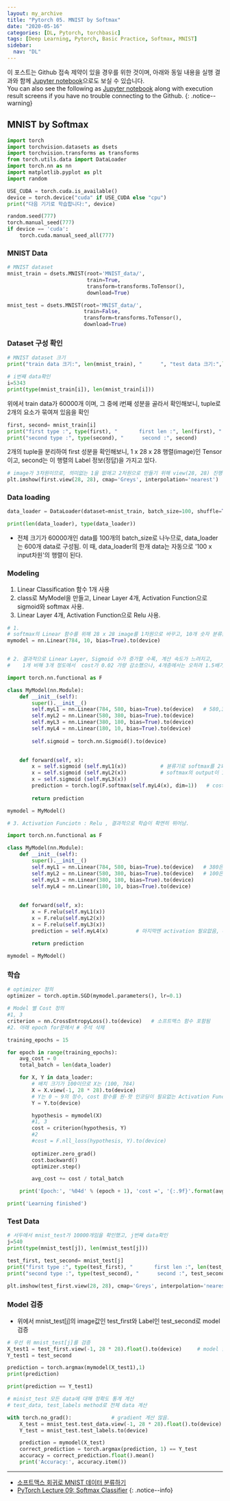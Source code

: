 ```yaml
---
layout: my_archive
title: "Pytorch 05. MNIST by Softmax"
date: "2020-05-16"
categories: [DL, Pytorch, torchbasic]
tags: [Deep Learning, Pytorch, Basic Practice, Softmax, MNIST]
sidebar:
  nav: "DL"
---
```


이 포스트는 Github 접속 제약이 있을 경우를 위한 것이며, 아래와 동일 내용을 실행 결과와 함께 [Jupyter notebook](https://github.com/bestofbad/Pytorch-Study/blob/master/5.%20MNIST%20by%20Softmax.ipynb)으로도 보실 수 있습니다.  
You can also see the following as [Jupyter notebook](https://github.com/bestofbad/Pytorch-Study/blob/master/5.%20MNIST%20by%20Softmax.ipynb) along with execution result screens if you have no trouble connecting to the Github.
{: .notice--warning}

## MNIST by Softmax

```python
import torch
import torchvision.datasets as dsets
import torchvision.transforms as transforms
from torch.utils.data import DataLoader
import torch.nn as nn
import matplotlib.pyplot as plt
import random
```

```python
USE_CUDA = torch.cuda.is_available()
device = torch.device("cuda" if USE_CUDA else "cpu")
print("다음 기기로 학습합니다:", device)

random.seed(777)
torch.manual_seed(777)
if device == 'cuda':
    torch.cuda.manual_seed_all(777)
```

### MNIST Data

```python
# MNIST dataset
mnist_train = dsets.MNIST(root='MNIST_data/',
                          train=True,
                          transform=transforms.ToTensor(),
                          download=True)

mnist_test = dsets.MNIST(root='MNIST_data/',
                         train=False,
                         transform=transforms.ToTensor(),
                         download=True)
```

### Dataset 구성 확인

```python
# MNIST dataset 크기
print("train data 크기:", len(mnist_train), "      ", "test data 크기:",len(mnist_test))

# i번째 data확인
i=5343
print(type(mnist_train[i]), len(mnist_train[i]))
```
위에서 train data가 60000개 이며, 그 중에 i번째 성분을 골라서 확인해보니, tuple로 2개의 요소가 묶여져 있음을 확인

```python
first, second= mnist_train[i]
print("first type :", type(first), "       first len :", len(first), "         first size :", first.size())
print("second type :", type(second), "      second :", second)
```
2개의 tuple을 분리하여 first 성분을 확인해보니, 1 x 28 x 28 행렬(image)인 Tensor이고, second는 이 행렬의 Label 정보(정답)을 가지고 있다.

```python
# image가 3차원이므로, 의미없는 1을 없애고 2차원으로 만들기 위해 view(28, 28) 진행하여 image확인
plt.imshow(first.view(28, 28), cmap='Greys', interpolation='nearest')
```

### Data loading

```python
data_loader = DataLoader(dataset=mnist_train, batch_size=100, shuffle=True, drop_last=True)

print(len(data_loader), type(data_loader))
```
- 전체 크기가 60000개인 data를 100개의 batch_size로 나누므로, data_loader는 600개 data로 구성됨. 이 때, data_loader의 한개 data는 자동으로 '100 x input차원'의 행렬이 된다.

### Modeling

1. Linear Classification 함수 1개 사용
2. class로 MyModel을 만들고, Linear Layer 4개, Activation Function으로 sigmoid와 softmax 사용.
3. Linear Layer 4개, Activation Function으로 Relu 사용.

```python
# 1.
# softmax의 Linear 함수를 위해 28 x 28 image를 1차원으로 바꾸고, 10개 숫자 분류를 해야하므로,
mymodel = nn.Linear(784, 10, bias=True).to(device)
```

```python

# 2. 결과적으로 Linear Layer, Sigmoid 수가 증가할 수록, 계산 속도가 느려지고,
#    1개 비해 3개 정도에서  cost가 0.02 가량 감소했으나, 4개층에서는 오히려 1.5배가량 증가됨

import torch.nn.functional as F

class MyModel(nn.Module):
    def __init__(self):
        super().__init__()
        self.myL1 = nn.Linear(784, 580, bias=True).to(device)   # 580,380,180은 임의 분류 수
        self.myL2 = nn.Linear(580, 380, bias=True).to(device) 
        self.myL3 = nn.Linear(380, 180, bias=True).to(device)       
        self.myL4 = nn.Linear(180, 10, bias=True).to(device)       
        
        self.sigmoid = torch.nn.Sigmoid().to(device)

           
    def forward(self, x):
        x = self.sigmoid (self.myL1(x))           # 뷴류기로 softmax를 2회 이상쓰면, cost 감소 안함.
        x = self.sigmoid (self.myL2(x))           # softmax의 output이 1이하의 소수라서 backward 불리한 듯.
        x = self.sigmoid (self.myL3(x))           
        prediction = torch.log(F.softmax(self.myL4(x), dim=1))   # cost 계산을 위해 log 취함
        
        return prediction

mymodel = MyModel()
```

```python
# 3. Activation Funciotn : Relu , 결과적으로 학습이 확연히 뛰어남.

import torch.nn.functional as F

class MyModel(nn.Module):
    def __init__(self):
        super().__init__()
        self.myL1 = nn.Linear(784, 580, bias=True).to(device)   # 380은 임의 분류 수
        self.myL2 = nn.Linear(580, 380, bias=True).to(device)   # 100은 임의 분류 수
        self.myL3 = nn.Linear(380, 180, bias=True).to(device)       
        self.myL4 = nn.Linear(180, 10, bias=True).to(device)       
        
           
    def forward(self, x):
        x = F.relu(self.myL1(x))
        x = F.relu(self.myL2(x))
        x = F.relu(self.myL3(x))
        prediction = self.myL4(x)         # 마지막엔 activation 필요없음, cost Function에 softmax 포함됨.
        
        return prediction

mymodel = MyModel()
```

### 학습

```python
# optimizer 정의
optimizer = torch.optim.SGD(mymodel.parameters(), lr=0.1)

# Model 별 Cost 정의
#1, 3
criterion = nn.CrossEntropyLoss().to(device)   # 소프트맥스 함수 포함됨
#2. 아래 epoch for문에서 # 주석 삭제
```

```python
training_epochs = 15

for epoch in range(training_epochs):
    avg_cost = 0
    total_batch = len(data_loader)

    for X, Y in data_loader:
        # 배치 크기가 100이므로 X는 (100, 784)
        X = X.view(-1, 28 * 28).to(device)
        # Y는 0 ~ 9의 정수, cost 함수를 원-핫 인코딩이 필요없는 Activation Function를 사용함.
        Y = Y.to(device)

        hypothesis = mymodel(X)
        #1, 3
        cost = criterion(hypothesis, Y)
        #2
        #cost = F.nll_loss(hypothesis, Y).to(device)
        
        optimizer.zero_grad()
        cost.backward()
        optimizer.step()

        avg_cost += cost / total_batch

    print('Epoch:', '%04d' % (epoch + 1), 'cost =', '{:.9f}'.format(avg_cost))

print('Learning finished')
```

### Test Data

```python
# 서두에서 mnist_test가 10000개임을 확인했고, j번째 data확인
j=540
print(type(mnist_test[j]), len(mnist_test[j]))
```

```python
test_first, test_second= mnist_test[j]
print("first type :", type(test_first), "       first len :", len(test_first), "         first size :", test_first.size())
print("second type :", type(test_second), "      second :", test_second)

plt.imshow(test_first.view(28, 28), cmap='Greys', interpolation='nearest')
```
### Model 검증
- 위에서 mnist_test[j]의 image값인 test_first와 Label인 test_second로 model 검증

```python
# 우선 위 mnist_test[j]를 검증
X_test1 = test_first.view(-1, 28 * 28).float().to(device)     # model 함수 input 차원과 맞춤
Y_test1 = test_second

prediction = torch.argmax(mymodel(X_test1),1)
print(prediction)

print(prediction == Y_test1)
```

```python
# minist_test 모든 data에 대해 정확도 통계 계산
# test_data, test_labels method로 전체 data 계산

with torch.no_grad():             # gradient 계산 않음.
    X_test = mnist_test.test_data.view(-1, 28 * 28).float().to(device)
    Y_test = mnist_test.test_labels.to(device)

    prediction = mymodel(X_test)
    correct_prediction = torch.argmax(prediction, 1) == Y_test
    accuracy = correct_prediction.float().mean()
    print('Accuracy:', accuracy.item())
```

---
- [소프트맥스 회귀로 MNIST 데이터 분류하기](https://wikidocs.net/60324)
- [PyTorch Lecture 09: Softmax Classifier](https://www.youtube.com/watch?v=lvNdl7yg4Pg&list=PLlMkM4tgfjnJ3I-dbhO9JTw7gNty6o_2m&index=10)
{: .notice--info}